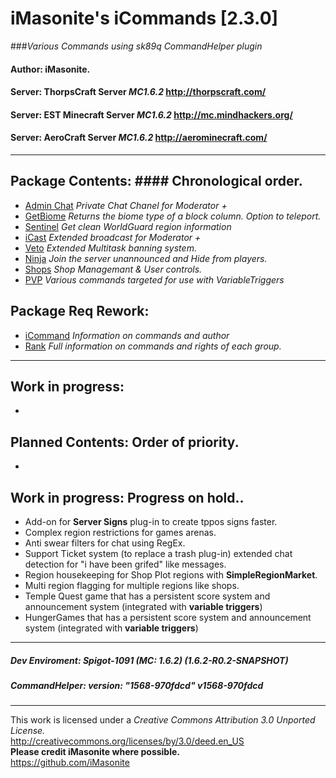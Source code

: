iMasonite's __iCommands [2.3.0]__
=============

###*Various Commands using sk89q CommandHelper plugin*

#### Author: iMasonite.
#### Server: ThorpsCraft Server *MC1.6.2* http://thorpscraft.com/
#### Server: EST Minecraft Server *MC1.6.2* http://mc.mindhackers.org/
#### Server: AeroCraft Server *MC1.6.2* http://aerominecraft.com/
-------------------------------------------------------------
## Package Contents: #### Chronological order.

- [Admin Chat](https://github.com/iMasonite/CommandHelper/tree/master/LocalPackages/AdminChat "Admin Chat") *Private Chat Chanel for Moderator +*
- [GetBiome](https://github.com/iMasonite/CommandHelper/tree/master/LocalPackages/WorldTools "GetBiome") *Returns the biome type of a block column. Option to teleport.*
- [Sentinel](https://github.com/iMasonite/CommandHelper/tree/master/LocalPackages/WorldTools "Sentinel") *Get clean WorldGuard region information*
- [iCast](https://github.com/iMasonite/CommandHelper/tree/master/LocalPackages/iCast "iCast") *Extended broadcast for Moderator +*
- [Veto](https://github.com/iMasonite/CommandHelper/tree/master/LocalPackages/Veto "Veto") *Extended Multitask banning system.*
- [Ninja](https://github.com/iMasonite/CommandHelper/tree/master/LocalPackages/Ninja "Ninja") *Join the server unannounced and Hide from players.*
- [Shops](https://github.com/iMasonite/CommandHelper/tree/master/LocalPackages/Shops "Ninja") *Shop Managemant & User controls.*
- [PVP](https://github.com/iMasonite/CommandHelper/tree/master/LocalPackages/PVP "vPVP") *Various commands targeted for use with VariableTriggers*

## Package Req Rework:
- [iCommand](https://github.com/iMasonite/CommandHelper/tree/master/LocalPackages/iCommand "iCommand") *Information on commands and author*
- [Rank](https://github.com/iMasonite/CommandHelper/tree/master/LocalPackages/ServerInfo "Rank") *Full information on commands and rights of each group.*

-------------------------------------------------------------
## Work in progress:
-
 
## Planned Contents: Order of priority.
-

## Work in progress: Progress on hold..
- Add-on for **Server Signs** plug-in to create tppos signs faster.
- Complex region restrictions for games arenas.
- Anti swear filters for chat using RegEx.
- Support Ticket system (to replace a trash plug-in) extended chat detection for "i have been grifed" like messages.
- Region housekeeping for Shop Plot regions with **SimpleRegionMarket**.
- Multi region flagging for multiple regions like shops.
- Temple Quest game that has a persistent score system and announcement system (integrated with **variable triggers**)
- HungerGames that has a persistent score system and announcement system (integrated with **variable triggers**)

-------------------------------------------------------------
##### Dev Enviroment: *Spigot-1091 (MC: 1.6.2) (1.6.2-R0.2-SNAPSHOT)*
##### CommandHelper: version: "1568-970fdcd" *v1568-970fdcd*
-------------------------------------------------------------
This work is licensed under a *Creative Commons Attribution 3.0 Unported License.*<br/>
http://creativecommons.org/licenses/by/3.0/deed.en_US<br/>
<b>Please credit iMasonite where possible.</b><br/>
https://github.com/iMasonite<br/>


